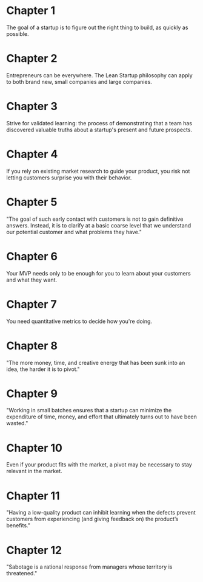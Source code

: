 # Chapter 1

The goal of a startup is to figure out the right thing to build, as quickly as possible.

# Chapter 2

Entrepreneurs can be everywhere. The Lean Startup philosophy can apply to both brand new, small companies and large companies.

# Chapter 3

Strive for validated learning: the process of demonstrating that a team has discovered valuable truths about a startup's present and future prospects.

# Chapter 4

If you rely on existing market research to guide your product, you risk not letting customers surprise you with their behavior.

# Chapter 5

"The goal of such early contact with customers is not to gain definitive
answers. Instead, it is to clarify at a basic coarse level that we understand
our potential customer and what problems they have."

# Chapter 6

Your MVP needs only to be enough for you to learn about your customers and what they want.

# Chapter 7 

You need quantitative metrics to decide how you're doing.

# Chapter 8

"The more money, time, and creative energy that has been sunk into an idea, the harder it is to pivot."

# Chapter 9

"Working in small batches ensures that a startup can minimize the expenditure of time, money, and effort that ultimately turns out to have been wasted."

# Chapter 10

Even if your product fits with the market, a pivot may be necessary to stay relevant in the market.

# Chapter 11

"Having a low-quality product can inhibit learning when the defects prevent customers from experiencing (and giving feedback on) the product’s benefits."

# Chapter 12

"Sabotage is a rational response from managers whose territory is threatened."
